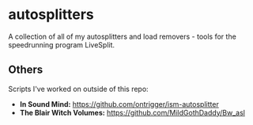 # autosplitters
A collection of all of my autosplitters and load removers - tools for the speedrunning program LiveSplit.

## Others
Scripts I've worked on outside of this repo:
- **In Sound Mind:** https://github.com/ontrigger/ism-autosplitter
- **The Blair Witch Volumes:** https://github.com/MildGothDaddy/Bw_asl